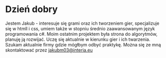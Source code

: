 # Dzień dobry 
Jestem Jakub - interesuje się grami oraz ich tworzeniem gier, specjalizuje się w htmll i css, umiem także w stopniu średnio zaawansowanym język programowania c#. 
Moim ostatnim projektem była strona do algorytmów, planuję ją rozwijać.
Uczę się aktualnie w kierunku gier i ich twarzenia.
Szukam aktualnie firmy gdzie mógłbym odbyć praktykę. 
Można się ze mną skontaktować przez jakubm03@interia.eu
